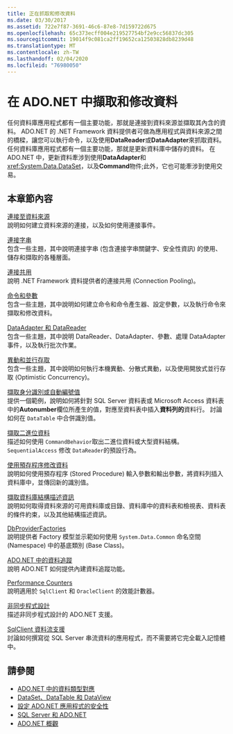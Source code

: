```yaml
---
title: 正在抓取和修改資料
ms.date: 03/30/2017
ms.assetid: 722e7f87-3691-46c6-87e8-7d159722d675
ms.openlocfilehash: 65c373ecff004e219527754bf2e9cc56837dc305
ms.sourcegitcommit: 19014f9c081ca2ff19652ca12503828db8239d48
ms.translationtype: MT
ms.contentlocale: zh-TW
ms.lasthandoff: 02/04/2020
ms.locfileid: "76980050"
---
```

# <a name="retrieving-and-modifying-data-in-adonet"></a>在 ADO.NET 中擷取和修改資料
任何資料庫應用程式都有一個主要功能，那就是連接到資料來源並擷取其內含的資料。 ADO.NET 的 .NET Framework 資料提供者可做為應用程式與資料來源之間的橋樑，讓您可以執行命令，以及使用**DataReader**或**DataAdapter**來抓取資料。 任何資料庫應用程式都有一個主要功能，那就是更新資料庫中儲存的資料。 在 ADO.NET 中，更新資料牽涉到使用**DataAdapter**和 <xref:System.Data.DataSet>，以及**Command**物件;此外，它也可能牽涉到使用交易。  
  
## <a name="in-this-section"></a>本章節內容  
 [連接至資料來源](connecting-to-a-data-source.md)  
 說明如何建立資料來源的連接，以及如何使用連接事件。  
  
 [連接字串](connection-strings.md)  
 包含一些主題，其中說明連接字串 (包含連接字串關鍵字、安全性資訊) 的使用、儲存和擷取的各種層面。  
  
 [連接共用](connection-pooling.md)  
 說明 .NET Framework 資料提供者的連接共用 (Connection Pooling)。  
  
 [命令和參數](commands-and-parameters.md)  
 包含一些主題，其中說明如何建立命令和命令產生器、設定參數，以及執行命令來擷取和修改資料。  
  
 [DataAdapter 和 DataReader](dataadapters-and-datareaders.md)  
 包含一些主題，其中說明 DataReader、DataAdapter、參數、處理 DataAdapter 事件，以及執行批次作業。  
  
 [異動和並行存取](transactions-and-concurrency.md)  
 包含一些主題，其中說明如何執行本機異動、分散式異動，以及使用開放式並行存取 (Optimistic Concurrency)。  
  
 [擷取身分識別或自動編號值](retrieving-identity-or-autonumber-values.md)  
 提供一個範例，說明如何將針對 SQL Server 資料表或 Microsoft Access 資料表中的**Autonumber**欄位所產生的值，對應至資料表中插入**資料列的**資料行。 討論如何在 `DataTable` 中合併識別值。  
  
 [擷取二進位資料](retrieving-binary-data.md)  
 描述如何使用 `CommandBehavior`取出二進位資料或大型資料結構。`SequentialAccess` 修改 `DataReader`的預設行為。  
  
 [使用預存程序修改資料](modifying-data-with-stored-procedures.md)  
 說明如何使用預存程序 (Stored Procedure) 輸入參數和輸出參數，將資料列插入資料庫中，並傳回新的識別值。  
  
 [擷取資料庫結構描述資訊](retrieving-database-schema-information.md)  
 說明如何取得資料來源的可用資料庫或目錄、資料庫中的資料表和檢視表、資料表的條件約束，以及其他結構描述資訊。  
  
 [DbProviderFactories](dbproviderfactories.md)  
 說明提供者 Factory 模型並示範如何使用 `System.Data.Common` 命名空間 (Namespace) 中的基底類別 (Base Class)。  
  
 [ADO.NET 中的資料追蹤](data-tracing.md)  
 說明 ADO.NET 如何提供內建資料追蹤功能。  
  
 [Performance Counters](performance-counters.md)  
 說明適用於 `SqlClient` 和 `OracleClient` 的效能計數器。  
  
 [非同步程式設計](asynchronous-programming.md)  
 描述非同步程式設計的 ADO.NET 支援。  
  
 [SqlClient 資料流支援](sqlclient-streaming-support.md)  
 討論如何撰寫從 SQL Server 串流資料的應用程式，而不需要將它完全載入記憶體中。  
  
## <a name="see-also"></a>請參閱

- [ADO.NET 中的資料類型對應](data-type-mappings-in-ado-net.md)
- [DataSet、DataTable 和 DataView](./dataset-datatable-dataview/index.md)
- [設定 ADO.NET 應用程式的安全性](securing-ado-net-applications.md)
- [SQL Server 和 ADO.NET](./sql/index.md)
- [ADO.NET 概觀](ado-net-overview.md)
